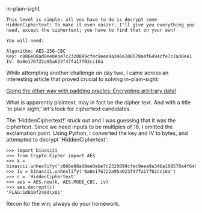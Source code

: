 in-plain-sight

```
This level is simple: all you have to do is decrypt some HiddenCiphertext! To make it even easier, I'll give you everything you need, except the ciphertext; you have to find that on your own!

You will need:

Algorithm: AES-256-CBC
Key: c086e08ad8ee0ebe7c2320099cfec9eea9a346a108570a4f6494cfe7c2a30ee1
IV: 0a0e176722a95a623f47fa17f02cc16a
```
While attempting another challenge on day two, I came across an interesting article that proved crucial to solving in-plain-sight:

[Going the other way with padding oracles: Encrypting arbitrary data!](https://blog.skullsecurity.org/2016/going-the-other-way-with-padding-oracles-encrypting-arbitrary-data)

What is apparently plaintext, may in fact be the cipher text. And with a title 'in plain sight,' let's look for ciphertext candidates.

The 'HiddenCiphertext!' stuck out and I was guessing that it was the ciphertext. Since we need inputs to be multiples of 16, I omitted the exclamation point. Using Python, I converted the key and IV to bytes, and attempted to decrypt 'HiddenCiphertext':

```
>>> import binascii
>>> from Crypto.Cipher import AES
>>> k = binascii.unhexlify('c086e08ad8ee0ebe7c2320099cfec9eea9a346a108570a4f6494cfe7c2a30ee1')
>>> iv = binascii.unhexlify('0a0e176722a95a623f47fa17f02cc16a')
>>> c = 'HiddenCiphertext'
>>> aes = AES.new(k, AES.MODE_CBC, iv)
>>> aes.decrypt(c)
'FLAG:1d010f248d\x01'
```

Recon for the win; always do your homework.
